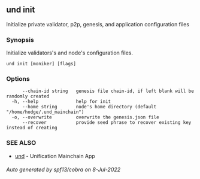 ## und init

Initialize private validator, p2p, genesis, and application configuration files

### Synopsis

Initialize validators's and node's configuration files.

```
und init [moniker] [flags]
```

### Options

```
      --chain-id string   genesis file chain-id, if left blank will be randomly created
  -h, --help              help for init
      --home string       node's home directory (default "/home/hodge/.und_mainchain")
  -o, --overwrite         overwrite the genesis.json file
      --recover           provide seed phrase to recover existing key instead of creating
```

### SEE ALSO

* [und](und.md)	 - Unification Mainchain App

###### Auto generated by spf13/cobra on 8-Jul-2022
